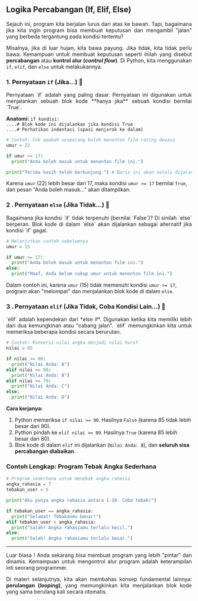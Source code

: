 
<a id="8"><h2>Logika Percabangan (If, Elif, Else)</h2></a>

<div align="justify">

Sejauh ini, program kita berjalan lurus dari atas ke bawah. Tapi, bagaimana jika kita ingin program bisa membuat keputusan dan mengambil "jalan" yang berbeda tergantung pada kondisi tertentu?

Misalnya, jika di luar hujan, kita bawa payung. Jika tidak, kita tidak perlu bawa. Kemampuan untuk membuat keputusan seperti inilah yang disebut **percabangan** atau **kontrol alur (_control flow_)**. Di Python, kita menggunakan `if`, `elif`, dan `else` untuk melakukannya.

</div>

### 1. Pernyataan `if` (Jika...) 🤔

<div align="justify">
Pernyataan `if` adalah yang paling dasar. Pernyataan ini digunakan untuk menjalankan sebuah blok kode **hanya jika** sebuah kondisi bernilai `True`.

**Anatomi:**
`if kondisi:`
<br>
`....# Blok kode ini dijalankan jika kondisi True`
<br>
`....# Perhatikan indentasi (spasi menjorok ke dalam)`
</div>

```python
# Contoh: Cek apakah seseorang boleh menonton film rating dewasa
umur = 22

if umur >= 17:
  print("Anda boleh masuk untuk menonton film ini.")

print("Terima kasih telah berkunjung.") # Baris ini akan selalu dijalankan
````

Karena `umur` (22) lebih besar dari 17, maka kondisi `umur >= 17` bernilai `True`, dan pesan "Anda boleh masuk..." akan ditampilkan.

### 2 . Pernyataan `else` (Jika Tidak...) 🤷

 <div align="justify" >
Bagaimana jika kondisi `if` tidak terpenuhi (bernilai `False`)? Di sinilah `else` berperan. Blok kode di dalam `else` akan dijalankan sebagai alternatif jika kondisi `if` gagal.
 </div >

```python
# Melanjutkan contoh sebelumnya
umur = 15

if umur >= 17:
  print("Anda boleh masuk untuk menonton film ini.")
else:
  print("Maaf, Anda belum cukup umur untuk menonton film ini.")
```

Dalam contoh ini, karena `umur` (15) tidak memenuhi kondisi `umur >= 17`, program akan "melompat" dan menjalankan blok kode di dalam `else`.

### 3 . Pernyataan `elif` (Jika Tidak, Coba Kondisi Lain...) 🧐

 <div align="justify" >
`elif` adalah kependekan dari *else if*. Digunakan ketika kita memiliki lebih dari dua kemungkinan atau "cabang jalan". `elif` memungkinkan kita untuk memeriksa beberapa kondisi secara berurutan.
 </div >

```python
# Contoh: Konversi nilai angka menjadi nilai huruf
nilai = 85

if nilai >= 90:
  print("Nilai Anda: A")
elif nilai >= 80:
  print("Nilai Anda: B")
elif nilai >= 70:
  print("Nilai Anda: C")
else:
  print("Nilai Anda: D")
```

**Cara kerjanya:**

1.  Python memeriksa `if nilai >= 90`. Hasilnya `False` (karena 85 tidak lebih besar dari 90).
2.  Python pindah ke `elif nilai >= 80`. Hasilnya `True` (karena 85 lebih besar dari 80).
3.  Blok kode di dalam `elif` ini dijalankan (`Nilai Anda: B`), dan **seluruh sisa percabangan diabaikan**.

### Contoh Lengkap: Program Tebak Angka Sederhana

```python
# Program sederhana untuk menebak angka rahasia
angka_rahasia = 7
tebakan_user = 5

print("Aku punya angka rahasia antara 1-10. Coba tebak!")

if tebakan_user == angka_rahasia:
  print("Selamat! Tebakanmu benar!")
elif tebakan_user < angka_rahasia:
  print("Salah! Angka rahasiamu terlalu kecil.")
else:
  print("Salah! Angka rahasiamu terlalu besar.")
```

-----

 <div align="justify" >
Luar biasa ! Anda sekarang bisa membuat program yang lebih "pintar" dan dinamis. Kemampuan untuk mengontrol alur program adalah keterampilan inti seorang programmer.

Di materi selanjutnya, kita akan membahas konsep fundamental lainnya: **perulangan (*looping*)**, yang memungkinkan kita menjalankan blok kode yang sama berulang kali secara otomatis.

 </div >


